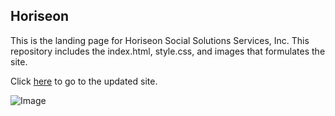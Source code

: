 ## Horiseon
This is the landing page for Horiseon Social Solutions Services, Inc.  This repository includes the index.html, style.css, and images that formulates the site.  

Click [here](https://huntelaar1.github.io/Homework-1/) to go to the updated site.

![Image](https://github.com/the-Coding-Boot-Camp-at-UT/UTA-VIRT-FSF-FT-12-2021-U-LOL/blob/main/01-HTML-Git-CSS/02-Homework/Assets/01-html-css-git-homework-demo.png)
